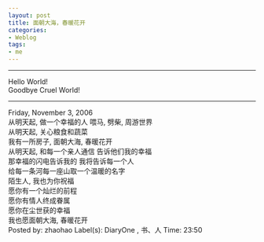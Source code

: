 ```yaml
---
layout: post
title: 面朝大海，春暖花开
categories:
- Weblog
tags:
- me
---
```

**********
Hello World!    
Goodbye Cruel World!
**********
Friday, November 3, 2006    
从明天起, 做一个幸福的人 喂马, 劈柴, 周游世界    
从明天起, 关心粮食和蔬菜    
我有一所房子, 面朝大海, 春暖花开    
从明天起, 和每一个亲人通信 告诉他们我的幸福    
那幸福的闪电告诉我的 我将告诉每一个人    
给每一条河每一座山取一个温暖的名字    
陌生人, 我也为你祝福    
愿你有一个灿烂的前程    
愿你有情人终成眷属    
愿你在尘世获的幸福    
我也愿面朝大海, 春暖花开    
Posted by: zhaohao Label(s): DiaryOne , 书、人 Time: 23:50 